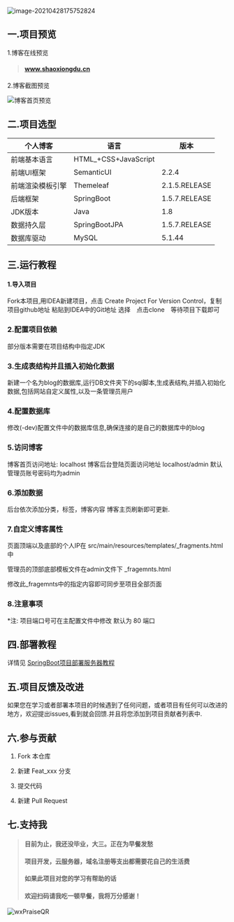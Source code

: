 ![image-20210428175752824](https://gitee.com/ShaoxiongDu/imageBed/raw/master/image-20210428175752824.png)

## 一.项目预览

 1.博客在线预览

>#### <a href="http://www.shaoxiongdu.cn" target ="_blank" >www.shaoxiongdu.cn </a>

2.博客截图预览

![博客首页预览](https://gitee.com/ShaoxiongDu/imageBed/raw/master/image-20210425165015860.png)

## 二.项目选型

| 个人博客         | 语言                 | 版本          |
| ---------------- | -------------------- | ------------- |
| 前端基本语言     | HTML_+CSS+JavaScript |               |
| 前端UI框架       | SemanticUI           | 2.2.4         |
| 前端渲染模板引擎 | Themeleaf            | 2.1.5.RELEASE |
| 后端框架         | SpringBoot           | 1.5.7.RELEASE |
| JDK版本          | Java                 | 1.8           |
| 数据持久层       | SpringBootJPA        | 1.5.7.RELEASE |
| 数据库驱动       | MySQL                | 5.1.44        |

## 三.运行教程

#### 1.导入项目

   Fork本项目,用IDEA新建项目，点击 Create Project For Version Control，复制项目github地址 粘贴到IDEA中的Git地址 选择　点击clone　等待项目下载即可

### 2.配置项目依赖

   部分版本需要在项目结构中指定JDK

### 3.生成表结构并且插入初始化数据

   新建一个名为blog的数据库,运行DB文件夹下的sql脚本,生成表结构,并插入初始化数据,包括网站自定义属性,以及一条管理员用户

### 4.配置数据库

   修改(-dev)配置文件中的数据库信息,确保连接的是自己的数据库中的blog

### 5.访问博客

   博客首页访问地址: localhost  博客后台登陆页面访问地址 localhost/admin 默认管理员账号密码均为admin

### 6.添加数据

   后台依次添加分类，标签，博客内容  博客主页刷新即可更新.

### 7.自定义博客属性

   页面顶端以及底部的个人IP在 src/main/resources/templates/_fragments.html 中

   管理员的顶部底部模板文件在admin文件下 _fragemnts.html

   修改此_fragemnts中的指定内容即可同步至项目全部页面

### 8.注意事项

   *注: 项目端口号可在主配置文件中修改 默认为 80 端口

## 四.部署教程

详情见 [SpringBoot项目部署服务器教程](https://zhuanlan.zhihu.com/p/97787791)

## 五.项目反馈及改进

 如果您在学习或者部署本项目的时候遇到了任何问题，或者项目有任何可以改进的地方，欢迎提出issues,看到就会回馈.并且将您添加到项目贡献者列表中.

## 六.参与贡献

1. Fork 本仓库

2. 新建 Feat_xxx 分支

3. 提交代码

4. 新建 Pull Request

## 七.支持我

> #### 目前为止，我还没毕业，大三。正在为早餐发愁
> #### 项目开发，云服务器，域名注册等支出都需要花自己的生活费
> #### 如果此项目对您的学习有帮助的话
> #### 欢迎扫码请我吃一顿早餐，我将万分感谢！

![wxPraiseQR](https://gitee.com/ShaoxiongDu/imageBed/raw/master/wxPraiseQR.png)